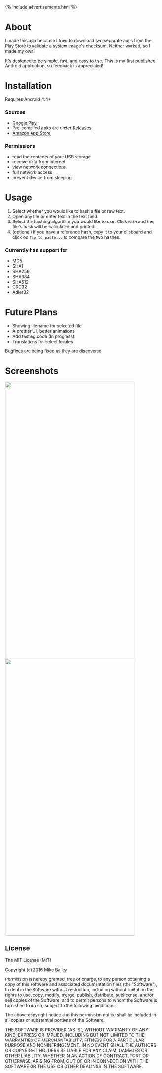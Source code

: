 {% include advertisements.html %}

# About

I made this app because I tried to download two separate apps from the Play Store to validate a system image's checksum. Neither worked, so I made my own!

It's designed to be simple, fast, and easy to use. This is my first published Android application, so feedback is appreciated!

# Installation

Requires Android 4.4+

### Sources

* [Google Play](https://play.google.com/store/apps/details?id=com.misker.mike.hasher)
* Pre-compiled apks are under [Releases](https://github.com/Miskerest/Hashr/releases)
* [Amazon App Store](http://a.co/dk4aA1O)

### Permissions

* read the contents of your USB storage
* receive data from Internet
* view network connections
* full network access
* prevent device from sleeping

# Usage
1. Select whether you would like to hash a file or raw text.
2. Open any file or enter text in the text field.
3. Select the hashing algorithm you would like to use. Click `HASH` and the file's hash will be calculated and printed.
4. (optional) If you have a reference hash, copy it to your clipboard and click on `Tap to paste...` to compare the two hashes.

### Currently has support for
* MD5
* SHA1
* SHA256
* SHA384
* SHA512
* CRC32
* Adler32

# Future Plans

* Showing filename for selected file
* A prettier UI, better animations
* Add testing code (In progress)
* Translations for select locales

Bugfixes are being fixed as they are discovered

# Screenshots
<img src="https://lh3.googleusercontent.com/CqD_ufFeLSInDyIzIrKfbRXHDDuAkeFv5I21zGiMCqFi1m8NjqJYcKdACMQDbKUZ5ow=h900"  width="420" height="900"><img src="https://lh3.googleusercontent.com/wCIF0JWT7eTv3yUPMQ8xfMGQdWdyl0ugq5O3fj8pi8Thxn52l_abSE9yXzcg8YWOQGXF=h900-rw"  width="420" height="900">

## License

The MIT License (MIT)

Copyright (c) 2016 Mike Bailey

Permission is hereby granted, free of charge, to any person obtaining a copy
of this software and associated documentation files (the "Software"), to deal
in the Software without restriction, including without limitation the rights
to use, copy, modify, merge, publish, distribute, sublicense, and/or sell
copies of the Software, and to permit persons to whom the Software is
furnished to do so, subject to the following conditions:

The above copyright notice and this permission notice shall be included in all
copies or substantial portions of the Software.

THE SOFTWARE IS PROVIDED "AS IS", WITHOUT WARRANTY OF ANY KIND, EXPRESS OR
IMPLIED, INCLUDING BUT NOT LIMITED TO THE WARRANTIES OF MERCHANTABILITY,
FITNESS FOR A PARTICULAR PURPOSE AND NONINFRINGEMENT. IN NO EVENT SHALL THE
AUTHORS OR COPYRIGHT HOLDERS BE LIABLE FOR ANY CLAIM, DAMAGES OR OTHER
LIABILITY, WHETHER IN AN ACTION OF CONTRACT, TORT OR OTHERWISE, ARISING FROM,
OUT OF OR IN CONNECTION WITH THE SOFTWARE OR THE USE OR OTHER DEALINGS IN THE
SOFTWARE.
